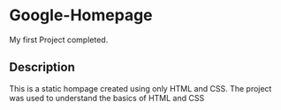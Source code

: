 # Google-Homepage
My first Project completed.

## Description
This is a static hompage created using only HTML and CSS. The project was used to understand the basics of HTML and CSS
